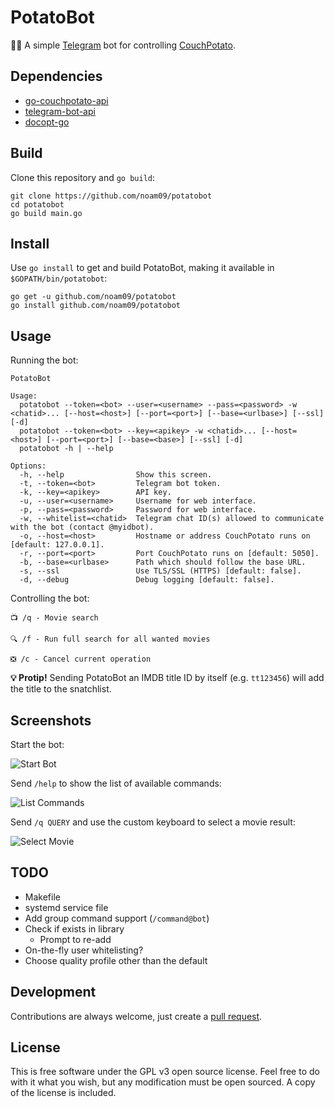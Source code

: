 # PotatoBot

🥔🤖 A simple [Telegram](https://telegram.org) bot for controlling [CouchPotato](https://github.com/CouchPotato/CouchPotatoServer).

## Dependencies

* [go-couchpotato-api](https://github.com/noam09/go-couchpotato-api)
* [telegram-bot-api](https://github.com/go-telegram-bot-api/telegram-bot-api)
* [docopt-go](https://github.com/docopt/docopt-go)

## Build

Clone this repository and `go build`:

```console
git clone https://github.com/noam09/potatobot
cd potatobot
go build main.go
```

## Install

Use `go install` to get and build PotatoBot, making it available in `$GOPATH/bin/potatobot`:

```console
go get -u github.com/noam09/potatobot
go install github.com/noam09/potatobot
```

## Usage

Running the bot:

```console
PotatoBot

Usage:
  potatobot --token=<bot> --user=<username> --pass=<password> -w <chatid>... [--host=<host>] [--port=<port>] [--base=<urlbase>] [--ssl] [-d]
  potatobot --token=<bot> --key=<apikey> -w <chatid>... [--host=<host>] [--port=<port>] [--base=<base>] [--ssl] [-d]
  potatobot -h | --help

Options:
  -h, --help                Show this screen.
  -t, --token=<bot>         Telegram bot token.
  -k, --key=<apikey>        API key.
  -u, --user=<username>     Username for web interface.
  -p, --pass=<password>     Password for web interface.
  -w, --whitelist=<chatid>  Telegram chat ID(s) allowed to communicate with the bot (contact @myidbot).
  -o, --host=<host>         Hostname or address CouchPotato runs on [default: 127.0.0.1].
  -r, --port=<port>         Port CouchPotato runs on [default: 5050].
  -b, --base=<urlbase>      Path which should follow the base URL.
  -s, --ssl                 Use TLS/SSL (HTTPS) [default: false].
  -d, --debug               Debug logging [default: false].
```

Controlling the bot:

```
📺 /q - Movie search

🔍 /f - Run full search for all wanted movies

❎ /c - Cancel current operation
```

**💡 Protip!** Sending PotatoBot an IMDB title ID by itself (e.g. `tt123456`) will add the title to the snatchlist.

## Screenshots

Start the bot:

![Start Bot](https://i.imgur.com/4ni9fDm.png)

Send `/help` to show the list of available commands:

![List Commands](https://i.imgur.com/okomCfX.png)

Send `/q QUERY` and use the custom keyboard to select a movie result:

![Select Movie](https://i.imgur.com/zGkv7Pm.png)

## TODO

* Makefile
* systemd service file
* Add group command support (`/command@bot`)
* Check if exists in library
  * Prompt to re-add
* On-the-fly user whitelisting?
* Choose quality profile other than the default

## Development

Contributions are always welcome, just create a [pull request](https://github.com/noam09/potatobot/pulls).

## License

This is free software under the GPL v3 open source license. Feel free to do with it what you wish, but any modification must be open sourced. A copy of the license is included.
